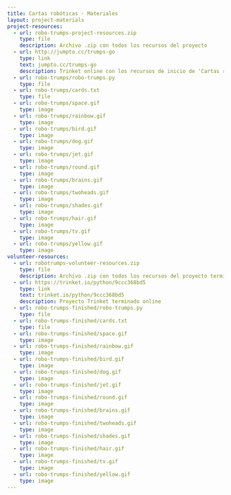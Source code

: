 ```yaml
---
title: Cartas robóticas - Materiales
layout: project-materials
project-resources:
  - url: robo-trumps-project-resources.zip
    type: file
    description: Archivo .zip con todos los recursos del proyecto
  - url: http://jumpto.cc/trumps-go
    type: link
    text: jumpto.cc/trumps-go
    description: Trinket online con los recursos de inicio de 'Cartas robóticas'
  - url: robo-trumps/robo-trumps.py
    type: file
  - url: robo-trumps/cards.txt
    type: file
  - url: robo-trumps/space.gif
    type: image
  - url: robo-trumps/rainbow.gif
    type: image
  - url: robo-trumps/bird.gif
    type: image
  - url: robo-trumps/dog.gif
    type: image
  - url: robo-trumps/jet.gif
    type: image
  - url: robo-trumps/round.gif
    type: image
  - url: robo-trumps/brains.gif
    type: image
  - url: robo-trumps/twoheads.gif
    type: image
  - url: robo-trumps/shades.gif
    type: image
  - url: robo-trumps/hair.gif
    type: image
  - url: robo-trumps/tv.gif
    type: image
  - url: robo-trumps/yellow.gif
    type: image                      
volunteer-resources:
  - url: robotrumps-volunteer-resources.zip
    type: file
    description: Archivo .zip con todos los recursos del proyecto terminado
  - url: https://trinket.io/python/9ccc368bd5
    type: link
    text: trinket.io/python/9ccc368bd5
    description: Proyecto Trinket terminado online
  - url: robo-trumps-finished/robo-trumps.py
    type: file
  - url: robo-trumps-finished/cards.txt
    type: file
  - url: robo-trumps-finished/space.gif
    type: image
  - url: robo-trumps-finished/rainbow.gif
    type: image
  - url: robo-trumps-finished/bird.gif
    type: image
  - url: robo-trumps-finished/dog.gif
    type: image
  - url: robo-trumps-finished/jet.gif
    type: image
  - url: robo-trumps-finished/round.gif
    type: image 
  - url: robo-trumps-finished/brains.gif
    type: image
  - url: robo-trumps-finished/twoheads.gif
    type: image
  - url: robo-trumps-finished/shades.gif
    type: image
  - url: robo-trumps-finished/hair.gif
    type: image
  - url: robo-trumps-finished/tv.gif
    type: image
  - url: robo-trumps-finished/yellow.gif
    type: image 
---
```

